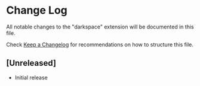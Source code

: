 # Change Log

All notable changes to the "darkspace" extension will be documented in this file.

Check [Keep a Changelog](http://keepachangelog.com/) for recommendations on how to structure this file.

## [Unreleased]

- Initial release

